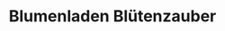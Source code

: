 ---
title: "Blumenladen Blütenzauber"
url: /tangermuende/blumenladen-bluetenzauber/
shop: Blumen
---